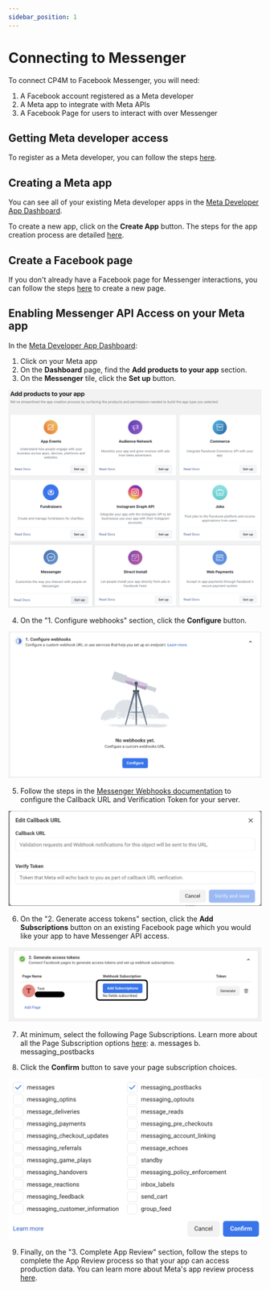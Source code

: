 ```yaml
---
sidebar_position: 1
---
```


# Connecting to Messenger

To connect CP4M to Facebook Messenger, you will need:
1. A Facebook account registered as a Meta developer
2. A Meta app to integrate with Meta APIs
3. A Facebook Page for users to interact with over Messenger

## Getting Meta developer access
To register as a Meta developer, you can follow the steps [here](https://developers.facebook.com/docs/development/register).

## Creating a Meta app
You can see all of your existing Meta developer apps in the [Meta Developer App Dashboard](https://developers.facebook.com/apps/).

To create a new app, click on the **Create App** button. The steps for the app creation process are detailed [here](https://developers.facebook.com/docs/development/create-an-app).

## Create a Facebook page
If you don't already have a Facebook page for Messenger interactions, you can follow the steps [here](https://www.facebook.com/business/help/1199464373557428?id=418112142508425) to create a new page.

## Enabling Messenger API Access on your Meta app
In the [Meta Developer App Dashboard](https://developers.facebook.com/apps/):
1. Click on your Meta app
2. On the **Dashboard** page, find the **Add products to your app** section.
3. On the **Messenger** tile, click the **Set up** button.

![Messenger Developer Dashboard](./img/meta_developer_dashboard_messenger.png)

4. On the "1. Configure webhooks" section, click the **Configure** button.

![Configure webhooks setup](./img/meta_developer_messenger_webhooks.png)

5. Follow the steps in the [Messenger Webhooks documentation](https://developers.facebook.com/docs/messenger-platform/webhooks) to configure the Callback URL and Verification Token for your server.

![Callback URL Setup](./img/meta_developer_messenger_callback_url.png)

6. On the "2. Generate access tokens" section, click the **Add Subscriptions** button on an existing Facebook page which you would like your app to have Messenger API access.

![Messenger add subscriptions](./img/meta_developer_messenger_add_subscriptions.png)

7. At minimum, select the following Page Subscriptions. Learn more about all the Page Subscription options [here](https://developers.facebook.com/docs/messenger-platform/webhooks#subscribe-to-meta-webhooks):
a. messages
b. messaging_postbacks

8. Click the **Confirm** button to save your page subscription choices.

![Messenger choose subscriptions](./img/meta_developer_messenger_choose_subscriptions.png)

9. Finally, on the "3. Complete App Review" section, follow the steps to complete the App Review process so that your app can access production data. You can learn more about Meta's app review process [here](https://developers.facebook.com/docs/resp-plat-initiatives/app-review).

